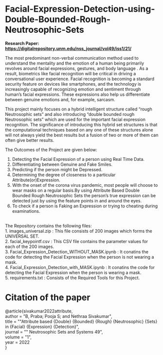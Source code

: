 # Facial-Expression-Detection-using-Double-Bounded-Rough-Neutrosophic-Sets

**Research Paper: https://digitalrepository.unm.edu/nss_journal/vol49/iss1/21/** <br>

The most predominant non-verbal communication method used to understand the mentality and the emotion of a human being primarily revolves around facial expressions, gestures, and body language . As a result, biometrics like facial recognition will be critical in driving a conversational user experience. Facial recognition is becoming a standard security feature on devices like smartphones, and the technology is increasingly capable of recognizing emotion and sentiment through human’s facial expressions. These expressions also help us differentiate between genuine emotions and, for example, sarcasm. <br/>

This project mainly focuses on a hybrid intelligent structure called “rough Neutrosophic sets” and also introducing “double bounded rough Neutrosophic sets” which are used for the important facial expression recognition. The significance of introducing this hybrid set structures is that the computational techniques based on any one of these structures alone will not always yield the best results but a fusion of two or more of them can often give better results.<br/>

The Outcomes of the Project are given below:<br/>
1. Detecting the Facial Expression of a person using Real Time Data.<br/>
2. Differentiating between Genuine and Fake Smiles.<br/>
3. Predicting if the person might be Depressed.<br/>
4. Determining the degree of closeness to a particular Attribute(or)Expression.<br/>
5. With the onset of the corona virus pandemic, most people will choose to wear masks on a regular basis.By using Attribute Based Double Bounded Rough Neutrosophic Sets the person’s true expression can be detected just by using the feature points in and around the eyes.<br/>
6. To check if a person is Faking an Expression or trying to cheating during examinations.<br/> 
<br/>
The Repository contains the following files:<br/>
1. images_universal.zip                           : This file consists of 200 images which forms the UNIVERSAL SET.<br/>
2. facial_keypointf.csv                           : This CSV file contains the parameter values for each of the 200 images.<br/>
3. Facial_Expression_Detection_WITHOUT_MASK.ipynb : It conatins the code for detecting the Facial Expression when the person is not wearing a mask.<br/>
4. Facial_Expression_Detection_with_MASK.ipynb    : It conatins the code for detecting the Facial Expression when the person is wearing a mask.<br/>
5. requirements.txt                               : Consists of the Required Tools for this Project.<br/>

# Citation of the paper    
@article{sivakumar2022attribute, <br/>
 author = "B, Praba; Pooja S; and Nethraa Sivakumar", <br/>
 title = ""Attribute based {Double} {Bounded} {Rough} {Neutrosophic} {Sets} in {Facial} {Expression} {Detection}", <br/>
 journal = "" Neutrosophic Sets and Systems 49", <br/>
 volume = "1", <br/>
 year = 2022 <br/>
}
